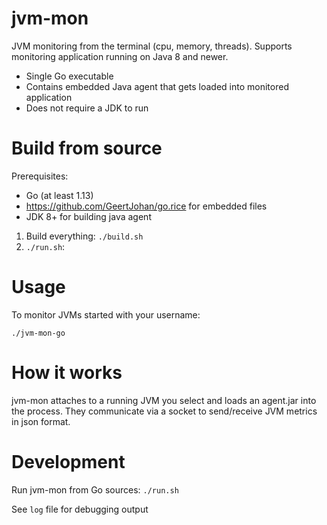 # jvm-mon

JVM monitoring from the terminal (cpu, memory, threads).
Supports monitoring application running on Java 8 and newer.

- Single Go executable
- Contains embedded Java agent that gets loaded into monitored application
- Does not require a JDK to run

# Build from source

Prerequisites:
- Go (at least 1.13)
- https://github.com/GeertJohan/go.rice for embedded files
- JDK 8+ for building java agent

1. Build everything: `./build.sh`
2. `./run.sh`: 

# Usage

To monitor JVMs started with your username:

`./jvm-mon-go`

# How it works

jvm-mon attaches to a running JVM you select and loads an agent.jar into the process.
They communicate via a socket to send/receive JVM metrics in json format.

# Development

Run jvm-mon from Go sources: `./run.sh`

See `log` file for debugging output
